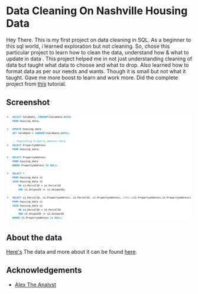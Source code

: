 
# Data Cleaning On Nashville Housing Data

Hey There. This is my first project on data cleaning in SQL. As a beginner to this sql world, i learned exploration but not cleaning. So, chose this particular project to learn how to clean the data, understand how & what to update in data . This project helped me in not just understanding cleaning of data but taught what data to choose and what to drop. Also learned how to format data as per our needs and wants. Though it is small but not what it taught. Gave me more boost to learn and work more. Did the complete project from [this](https://www.youtube.com/watch?v=8rO7ztF4NtU&list=PLUaB-1hjhk8H48Pj32z4GZgGWyylqv85f&index=3) tutorial.
## Screenshot

![Query Screenshot](https://github.com/AkhilBodi/My_Projects/blob/main/SQL%20Projects/Data%20Cleaning%20On%20Nashville%20Housing%20Data/data_cleaning_query.png)


## About the data

[Here's](https://github.com/AlexTheAnalyst/PortfolioProjects/blob/main/Nashville%20Housing%20Data%20for%20Data%20Cleaning.xlsx) The data and more about it can be found [here](https://www.youtube.com/watch?v=8rO7ztF4NtU&list=PLUaB-1hjhk8H48Pj32z4GZgGWyylqv85f&index=3).
## Acknowledgements

 - [Alex The Analyst](https://www.youtube.com/@AlexTheAnalyst)
